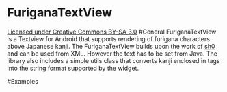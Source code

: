 # FuriganaTextView
[Licensed under Creative Commons BY-SA 3.0](http://creativecommons.org/licenses/by-sa/3.0/)
#General
FuriganaTextView is a Textview for Android that supports rendering of furigana characters above Japanese kanji.
The FuriganaTextView builds upon the work of [sh0](https://github.com/sh0/furigana-view) and can be used from XML. However the text has to be set from Java. The library also includes a simple utils class that converts kanji enclosed in <ruby> tags into the string format supported by the widget.

#Examples
